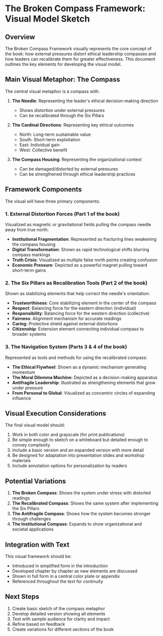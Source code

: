 # The Broken Compass Framework: Visual Model Sketch

## Overview

The Broken Compass Framework visually represents the core concept of the book: how external pressures distort ethical leadership compasses and how leaders can recalibrate them for greater effectiveness. This document outlines the key elements for developing the visual model.

## Main Visual Metaphor: The Compass

The central visual metaphor is a compass with:

1. **The Needle**: Representing the leader's ethical decision-making direction
   - Shows distortion under external pressures
   - Can be recalibrated through the Six Pillars
   
2. **The Cardinal Directions**: Representing key ethical outcomes
   - North: Long-term sustainable value
   - South: Short-term exploitation
   - East: Individual gain
   - West: Collective benefit
   
3. **The Compass Housing**: Representing the organizational context
   - Can be damaged/distorted by external pressures
   - Can be strengthened through ethical leadership practices

## Framework Components

The visual will have three primary components:

### 1. External Distortion Forces (Part 1 of the book)

Visualized as magnetic or gravitational fields pulling the compass needle away from true north:

- **Institutional Fragmentation**: Represented as fracturing lines weakening the compass housing
- **Digital Transformation**: Shown as rapid technological shifts blurring compass markings
- **Truth Crisis**: Visualized as multiple false north points creating confusion
- **Economic Pressure**: Depicted as a powerful magnet pulling toward short-term gains

### 2. The Six Pillars as Recalibration Tools (Part 2 of the book)

Shown as stabilizing elements that help correct the needle's orientation:

- **Trustworthiness**: Core stabilizing element in the center of the compass
- **Respect**: Balancing force for the eastern direction (individual)
- **Responsibility**: Balancing force for the western direction (collective)
- **Fairness**: Alignment mechanism for accurate readings
- **Caring**: Protective shield against external distortions
- **Citizenship**: Extension element connecting individual compass to broader systems

### 3. The Navigation System (Parts 3 & 4 of the book)

Represented as tools and methods for using the recalibrated compass:

- **The Ethical Flywheel**: Shown as a dynamic mechanism generating momentum
- **The Moral Dilemma Machine**: Depicted as a decision-making apparatus
- **Antifragile Leadership**: Illustrated as strengthening elements that grow under pressure
- **From Personal to Global**: Visualized as concentric circles of expanding influence

## Visual Execution Considerations

The final visual model should:

1. Work in both color and grayscale (for print publications)
2. Be simple enough to sketch on a whiteboard but detailed enough to convey complexity
3. Include a basic version and an expanded version with more detail
4. Be designed for adaptation into presentation slides and workshop materials
5. Include annotation options for personalization by readers

## Potential Variations

1. **The Broken Compass**: Shows the system under stress with distorted readings
2. **The Recalibrated Compass**: Shows the same system after implementing the Six Pillars
3. **The Antifragile Compass**: Shows how the system becomes stronger through challenges
4. **The Institutional Compass**: Expands to show organizational and societal applications

## Integration with Text

This visual framework should be:
- Introduced in simplified form in the introduction
- Developed chapter by chapter as new elements are discussed
- Shown in full form in a central color plate or appendix
- Referenced throughout the text for continuity

## Next Steps

1. Create basic sketch of the compass metaphor
2. Develop detailed version showing all elements
3. Test with sample audience for clarity and impact
4. Refine based on feedback
5. Create variations for different sections of the book

